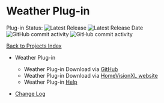 # Weather Plug-in

Plug-in Status: ![Latest Release](https://img.shields.io/github/v/release/rebel7580/Weather-Plug-in-For-HomeVisionXL?label=Release?style=plastic)
![Latest Release Date](https://img.shields.io/github/release-date/rebel7580/Weather-Plug-in-For-HomeVisionXL?label=Latest%20Release%20Date&style=plastic)
![GitHub commit activity](https://img.shields.io/github/last-commit/rebel7580/Weather-Plug-in-For-HomeVisionXL?style=plastic)
![GitHub commit activity](https://img.shields.io/github/commit-activity/m/rebel7580/Weather-Plug-in-For-HomeVisionXL?style=plastic)

[Back to Projects Index](/index)

* Weather Plug-in
  * Weather Plug-in Download via [GitHub](https://github.com/rebel7580/Weather-Plug-in-for-HomeVisionXL)
  * Weather Plug-in Download via [HomeVisionXL website](http://hv.tclcode.com/download.html)
  * Weather Plug-in [Help](Wx_Help)


* [Change Log](https://github.com/rebel7580/Weather-Plug-in-for-HomeVisionXL/wiki/Change-Log)
